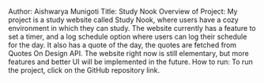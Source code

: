 Author: Aishwarya Munigoti Title: Study Nook Overview of Project: My project is a study website called Study Nook, where users have a cozy environment in which they can study. The website currently has a feature to set a timer, and a log schedule option where users can log their schedule for the day. It also has a quote of the day, the quotes are fetched from Quotes On Design API. The website right now is still elementary, but more features and better UI will be implemented in the future. How to run: To run the project, click on the GitHub repository link.
